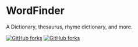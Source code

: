 # WordFinder
A Dictionary, thesaurus, rhyme dictionary, and more.

[![GitHub forks](https://img.shields.io/github/forks/calebeby/WordFinder.svg?style=social)](#fork-destination-box)
[![GitHub forks](https://img.shields.io/github/forks/badges/shields.svg?style=social&label=Fork&maxAge=2592000)]()

